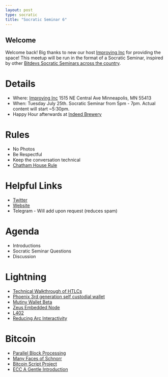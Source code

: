 ```yaml
---
layout: post
type: socratic
title: "Socratic Seminar 6"
---
```


## Welcome

Welcome back! Big thanks to new our host [Improving Inc](https://improving.com/) for providing the space!
This meetup will be run in the format of a Socratic Seminar, inspired by other [Bitdevs Socratic Seminars across the country](https://bitdevs.org/cities).

# Details
 - Where: [Improving Inc](https://www.google.com/maps/place/1515+NE+Central+Ave,+Minneapolis,+MN+55413/@45.0037797,-93.2469316,17z/data=!4m6!3m5!1s0x52b32d965c06ad57:0x277e62e6c3015129!8m2!3d45.0039428!4d-93.2456978!16s%2Fg%2F11bw3z3dw6) 1515 NE Central Ave Minneapolis, MN 55413
 - When: Tuesday July 25th. Socratic Seminar from 5pm - 7pm. Actual content will start ~5:30pm. 
 - Happy Hour afterwards at [Indeed Brewery](https://www.indeedbrewing.com/)

# Rules
 - No Photos
 - Be Respectful
 - Keep the conversation technical
 - [Chatham House Rule](https://www.facilitator.school/blog/chatham-house-rule)

# Helpful Links
 - [Twitter](https://twitter.com/BitcoinersMPLS)
 - [Website](https://bitdevsmpls.org)
 - Telegram - Will add upon request (reduces spam)

# Agenda
 - Introductions
 - Socratic Seminar Questions
 - Discussion

# Lightning
 - [Technical Walkthrough of HTLCs](https://lightning.engineering/posts/2023-06-28-channel-normal-op/)
 - [Phoenix 3rd generation self custodial wallet](https://acinq.co/blog/phoenix-splicing-update)
 - [Mutiny Wallet Beta](https://blog.mutinywallet.com/mutiny-wallet-open-beta/)
 - [Zeus Embedded Node](https://iris.to/note1zjzmg39ltv4j4tvcx5hez4fyph4ad4djznp55kt6mjef6w68fegqgs0q7v)
 - [L402](https://github.com/lightning/blips/pull/26)
 - [Reducing Arc Interactivity](https://gist.github.com/RubenSomsen/a394beb1dea9e47e981216768e007454?permalink_comment_id=4633382#gistcomment-4633382)

# Bitcoin
 - [Parallel Block Processing](https://twitter.com/jratcliff/status/1679986272595582979?s=46&t=AmUC5uHhY1vk6-w6a_RJwg)
 - [Many Faces of Schnorr](https://eprint.iacr.org/2023/1019)
 - [Bitcoin Script Project](https://twitter.com/bergealex4/status/1674454861096660998)
 - [ECC A Gentle Introduction](https://andrea.corbellini.name/2015/05/17/elliptic-curve-cryptography-a-gentle-introduction/?s=09)